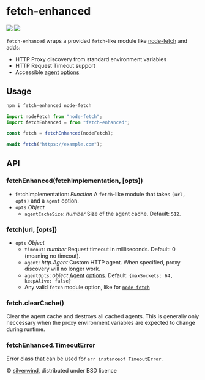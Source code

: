 # fetch-enhanced
[![](https://img.shields.io/npm/v/fetch-enhanced.svg?style=flat)](https://www.npmjs.org/package/fetch-enhanced) [![](https://img.shields.io/npm/dm/fetch-enhanced.svg)](https://www.npmjs.org/package/fetch-enhanced)

`fetch-enhanced` wraps a provided `fetch`-like module like [node-fetch](https://github.com/node-fetch/node-fetch) and adds:

- HTTP Proxy discovery from standard environment variables
- HTTP Request Timeout support
- Accessible [agent](https://nodejs.org/api/https.html#https_new_agent_options) [options](https://nodejs.org/api/http.html#http_new_agent_options)

## Usage

```bash
npm i fetch-enhanced node-fetch
```
```js
import nodeFetch from "node-fetch";
import fetchEnhanced = from "fetch-enhanced";

const fetch = fetchEnhanced(nodeFetch);

await fetch("https://example.com");
```

## API
### fetchEnhanced(fetchImplementation, [opts])

- fetchImplementation: *Function* A `fetch`-like module that takes `(url, opts)` and a `agent` option.
- `opts` *Object*
  - `agentCacheSize`: *number* Size of the agent cache. Default: `512`.

### fetch(url, [opts])

- `opts` *Object*
  - `timeout`: *number* Request timeout in milliseconds. Default: 0 (meaning no timeout).
  - `agent`: *http.Agent* Custom HTTP agent. When specified, proxy discovery will no longer work.
  - `agentOpts`: *object* [Agent](https://nodejs.org/api/https.html#https_new_agent_options) [options](https://nodejs.org/api/http.html#http_new_agent_options). Default: `{maxSockets: 64, keepAlive: false}`
  - Any valid `fetch` module option, like for [`node-fetch`](https://github.com/node-fetch/node-fetch#options)

### fetch.clearCache()

Clear the agent cache and destroys all cached agents. This is generally only neccessary when the proxy environment variables are expected to change during runtime.

### fetchEnhanced.TimeoutError

Error class that can be used for `err instanceof TimeoutError`.

© [silverwind](https://github.com/silverwind), distributed under BSD licence
